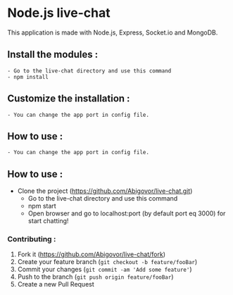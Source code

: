 Node.js live-chat
===

This application is made with Node.js, Express, Socket.io and MongoDB.

## Install the modules :

	- Go to the live-chat directory and use this command
	- npm install

## Customize the installation :

	- You can change the app port in config file.


## How to use :

	- You can change the app port in config file.
  
  
## How to use :

  - Clone the project (<https://github.com/Abigovor/live-chat.git>)
	- Go to the live-chat directory and use this command
	- npm start
	- Open browser and go to localhost:port (by default port eq 3000) for start chatting!

### Contributing :

1. Fork it (<https://github.com/Abigovor/live-chat/fork>)
2. Create your feature branch (`git checkout -b feature/fooBar`)
3. Commit your changes (`git commit -am 'Add some feature'`)
4. Push to the branch (`git push origin feature/fooBar`)
5. Create a new Pull Request
